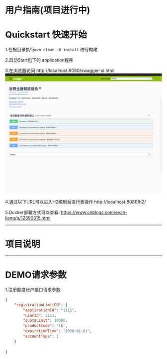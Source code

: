 # 用户指南(项目进行中)

# Quickstart 快速开始
1.在根目录执行```mvn clean -U install``` 进行构建

2.启动Start包下的 application程序

3.在浏览器访问 http://localhost:8080/swagger-ui.html
![额度服务](doc/消费金融额度服务.png)

4.通过以下URL可以进入H2控制台进行表操作
http://localhost:8080/h2/

5.Docker部署方式可以查看:
https://www.cnblogs.com/evan-liang/p/12390315.html

***
# 项目说明
***
# DEMO请求参数

1.注册额度账户接口请求参数
```json
{
	"registrationLimitCO": {
		"applicationId": "1111",
		"userId": 1111,
		"quotaLimit": 10000,
		"productCode": "tb",
		"expirationTime": "2030-01-01",
		"accountType": 1
	}

}
```